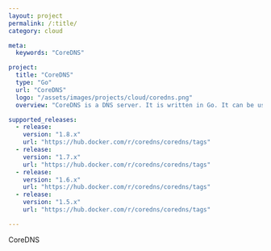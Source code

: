 ```yaml
---
layout: project
permalink: /:title/
category: cloud

meta:
  keywords: "CoreDNS"

project:
  title: "CoreDNS"
  type: "Go"
  url: "CoreDNS"
  logo: "/assets/images/projects/cloud/coredns.png"
  overview: "CoreDNS is a DNS server. It is written in Go. It can be used in a multitude of environments because of its flexibility. CoreDNS is licensed under the Apache License Version 2, and completely open source."

supported_releases:
  - release:
    version: "1.8.x"
    url: "https://hub.docker.com/r/coredns/coredns/tags"
  - release:
    version: "1.7.x"
    url: "https://hub.docker.com/r/coredns/coredns/tags"
  - release:
    version: "1.6.x"
    url: "https://hub.docker.com/r/coredns/coredns/tags"
  - release:
    version: "1.5.x"
    url: "https://hub.docker.com/r/coredns/coredns/tags"

---
```


<p>CoreDNS</p>
